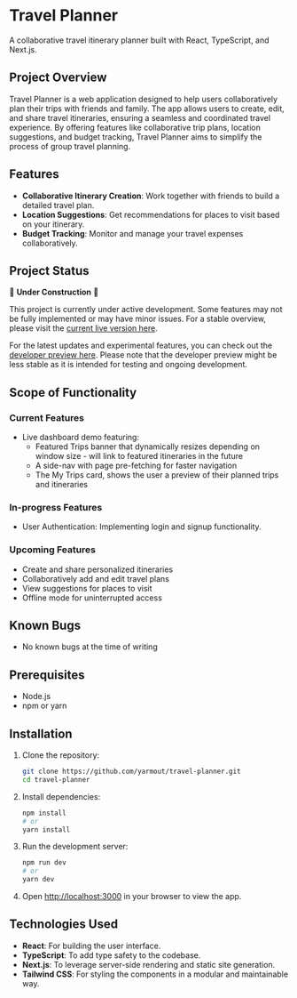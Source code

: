 # Travel Planner

A collaborative travel itinerary planner built with React, TypeScript, and Next.js.

## Project Overview

Travel Planner is a web application designed to help users collaboratively plan their trips with friends and family. The app allows users to create, edit, and share travel itineraries, ensuring a seamless and coordinated travel experience. By offering features like collaborative trip plans, location suggestions, and budget tracking, Travel Planner aims to simplify the process of group travel planning.

## Features

- **Collaborative Itinerary Creation**: Work together with friends to build a detailed travel plan.
- **Location Suggestions**: Get recommendations for places to visit based on your itinerary.
- **Budget Tracking**: Monitor and manage your travel expenses collaboratively.


## Project Status

🚧 **Under Construction** 🚧

This project is currently under active development. Some features may not be fully implemented or may have minor issues. For a stable overview, please visit the [current live version here](https://travel-planner-seven-taupe.vercel.app/dashboard).

For the latest updates and experimental features, you can check out the [developer preview here](https://travel-planner-git-authentication-yezens-projects.vercel.app?_vercel_share=mmEt5dT9QQjRLn6BUQsuc6rxGMXaIlbH). Please note that the developer preview might be less stable as it is intended for testing and ongoing development.


## Scope of Functionality

### Current Features

- Live dashboard demo featuring:
    - Featured Trips banner that dynamically resizes depending on window size - will link to featured itineraries in the future
    - A side-nav with page pre-fetching for faster navigation
    - The My Trips card, shows the user a preview of their planned trips and itineraries

### In-progress Features

- User Authentication: Implementing login and signup functionality.

### Upcoming Features

- Create and share personalized itineraries
- Collaboratively add and edit travel plans
- View suggestions for places to visit
- Offline mode for uninterrupted access

## Known Bugs

- No known bugs at the time of writing

## Prerequisites

- Node.js
- npm or yarn

## Installation

1. Clone the repository:
    ```bash
    git clone https://github.com/yarmout/travel-planner.git
    cd travel-planner
    ```

2. Install dependencies:
    ```bash
    npm install
    # or
    yarn install
    ```

3. Run the development server:
    ```bash
    npm run dev
    # or
    yarn dev
    ```

4. Open [http://localhost:3000](http://localhost:3000) in your browser to view the app.


## Technologies Used

- **React**: For building the user interface.
- **TypeScript**: To add type safety to the codebase.
- **Next.js**: To leverage server-side rendering and static site generation.
- **Tailwind CSS**: For styling the components in a modular and maintainable way.
